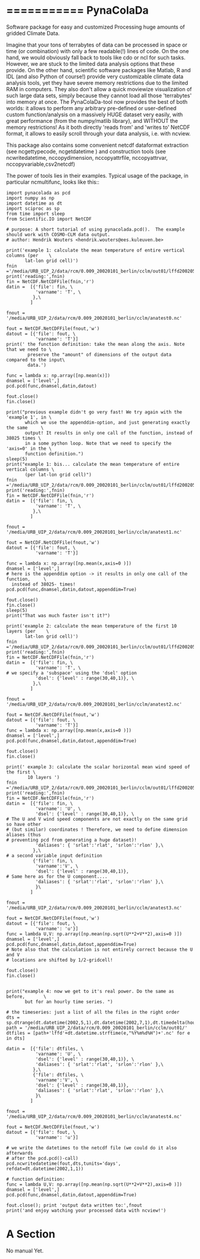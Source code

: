 ===========
PynaColaDa
===========


Software package for easy and customized Processing huge amounts of gridded Climate Data.

Imagine that your tons of terrabytes of data can be processed in space or time
(or combination) with only a few readable(!) lines of code. On the one hand, we
would obviously fall back to tools like cdo or ncl for such tasks. However, we
are stuck to the limited data analysis options that these provide. On the other
hand, scientific software packages like Matlab, R and IDL (and also Python of
course!) provide very customizable climate data analysis tools, yet they have
severe memory restrictions due to the limited RAM in computers. They also don't
allow a quick moviewize visualization of such large data sets, simply because
they cannot load all those 'terrabytes' into memory at once. The
PynaColaDa-tool now provides the best of both worlds: it allows to perform any
arbitrary pre-defined or user-defined custom function/analysis on a massively
HUGE dataset very easily, with great performance (from the numpy/matlib
library), and WITHOUT the memory restrictions! As it both directly 'reads from'
and 'writes to' NetCDF format, it allows to easily scroll through your data
analysis, i.e. with ncview.

This package also contains some convenient netcdf dataformat
extraction  (see ncgettypecode, ncgetdatetime ) and construction tools
(see ncwritedatetime, nccopydimension, nccopyattrfile, nccopyattrvar,
nccopyvariable,csv2netcdf)

The power of tools lies in their examples. Typical usage of the package, in particular ncmultifunc,
looks like this::


    import pynacolada as pcd
    import numpy as np
    import datetime as dt
    import sciproc as sp
    from time import sleep
    from Scientific.IO import NetCDF
    
    # purpose: A short tutorial of using pynacolada.pcd().  The example should work with COSMO-CLM data output.
    # author: Hendrik Wouters <hendrik.wouters@ees.kuleuven.be>
    
    print('example 1: calculate the mean temperature of entire vertical columns (per    \
           lat-lon grid cell)')
    fnin ='/media/URB_UIP_2/data/rcm/0.009_20020101_berlin/cclm/out01/lffd2002050100.nc'
    print('reading:',fnin)
    fin = NetCDF.NetCDFFile(fnin,'r')
    datin =  [{'file': fin, \
               'varname': 'T', \
              },\
             ]
    
    fnout = '/media/URB_UIP_2/data/rcm/0.009_20020101_berlin/cclm/anatest0.nc'
    
    fout = NetCDF.NetCDFFile(fnout,'w')
    datout = [{'file': fout, \
               'varname': 'T'}]
    print(' the function definition: take the mean along the axis. Note that we need to \
            preserve the "amount" of dimensions of the output data compared to the input\
            data.')
    
    func = lambda x: np.array([np.mean(x)])
    dnamsel = ['level',]
    pcd.pcd(func,dnamsel,datin,datout)
    
    fout.close()
    fin.close()
    
    print("previous example didn't go very fast! We try again with the 'example 1', in \
           which we use the appenddim-option, and just generating exactly the same     \
           output! It results in only one call of the function, instead of 38025 times \
           in a some python loop. Note that we need to specify the 'axis=0' in the \
           function definition.")
    sleep(5)
    print("example 1: bis... calculate the mean temperature of entire vertical columns \
           (per lat-lon grid cell)")
    fnin ='/media/URB_UIP_2/data/rcm/0.009_20020101_berlin/cclm/out01/lffd2002050100.nc'
    print('reading:',fnin)
    fin = NetCDF.NetCDFFile(fnin,'r')
    datin =  [{'file': fin, \
               'varname': 'T', \
              },\
             ]
    
    fnout = '/media/URB_UIP_2/data/rcm/0.009_20020101_berlin/cclm/anatest1.nc'
    
    fout = NetCDF.NetCDFFile(fnout,'w')
    datout = [{'file': fout, \
               'varname': 'T'}]
    
    func = lambda x: np.array([np.mean(x,axis=0 )])
    dnamsel = ['level',]
    # here is the appenddim option -> it results in only one call of the function,     \
      instead of 38025- times!
    pcd.pcd(func,dnamsel,datin,datout,appenddim=True)
    
    fout.close()
    fin.close()
    sleep(5)
    print("That was much faster isn't it?")
    
    print('example 2: calculate the mean temperature of the first 10 layers (per    \
           lat-lon grid cell)')
    fnin ='/media/URB_UIP_2/data/rcm/0.009_20020101_berlin/cclm/out01/lffd2002050100.nc'
    print('reading:',fnin)
    fin = NetCDF.NetCDFFile(fnin,'r')
    datin =  [{'file': fin, \
               'varname': 'T', \
    # we specify a 'subspace' using the 'dsel' option
               'dsel': {'level' : range(30,40,1)}, \
              },\
             ]
    
    fnout = '/media/URB_UIP_2/data/rcm/0.009_20020101_berlin/cclm/anatest2.nc'
    
    fout = NetCDF.NetCDFFile(fnout,'w')
    datout = [{'file': fout, \
               'varname': 'T'}]
    func = lambda x: np.array([np.mean(x,axis=0 )])
    dnamsel = ['level',]
    pcd.pcd(func,dnamsel,datin,datout,appenddim=True)
    
    fout.close()
    fin.close()
    
    print(' example 3: calculate the scalar horizontal mean wind speed of the first \
            10 layers ')
    fnin ='/media/URB_UIP_2/data/rcm/0.009_20020101_berlin/cclm/out01/lffd2002050100.nc'
    print('reading:',fnin)
    fin = NetCDF.NetCDFFile(fnin,'r')
    datin =  [{'file': fin, \
               'varname': 'U', \
               'dsel': {'level' : range(30,40,1)}, \
    # The U and V wind speed components are not exactly on the same grid so have other
    # (but similar) coordinates ! Therefore, we need to define dimension aliases (thus
    # preventing pcd from generating a huge dataset)!
               'daliases': { 'srlat':'rlat', 'srlon':'rlon' },\
              },\
    # a second variable input definition
              {'file': fin, \
               'varname':'V', \
               'dsel': {'level' : range(30,40,1)},
    # Same here as for the U component....
               'daliases': { 'srlat':'rlat', 'srlon':'rlon' },\
               }\
             ]
    
    fnout = '/media/URB_UIP_2/data/rcm/0.009_20020101_berlin/cclm/anatest3.nc'
    
    fout = NetCDF.NetCDFFile(fnout,'w')
    datout = [{'file': fout, \
               'varname': 'u'}]
    func = lambda U,V: np.array([np.mean(np.sqrt(U**2+V**2),axis=0 )])
    dnamsel = ['level',]
    pcd.pcd(func,dnamsel,datin,datout,appenddim=True)
    # Note also that the calculation is not entirely correct because the U and V
    # locations are shifted by 1/2-gridcell!
    
    fout.close()
    fin.close()
    
    
    print("example 4: now we get to it's real power. Do the same as before,       \
           but for an hourly time series. ")
    
    # the timeseries: just a list of all the files in the right order
    dts = sp.dtrange(dt.datetime(2002,5,1),dt.datetime(2002,7,1),dt.timedelta(hours=1))
    path = '/media/URB_UIP_2/data/rcm/0.009_20020101_berlin/cclm/out01/'
    dtfiles = [path+'lffd'+dt.datetime.strftime(e,"%Y%m%d%H")+'.nc' for e in dts]
    
    datin =  [{'file': dtfiles, \
               'varname': 'U', \
               'dsel': {'level' : range(30,40,1)}, \
               'daliases': { 'srlat':'rlat', 'srlon':'rlon' },\
              },\
              {'file': dtfiles, \
               'varname':'V', \
               'dsel': {'level' : range(30,40,1)},
               'daliases': { 'srlat':'rlat', 'srlon':'rlon' },\
               }\
             ]
    
    fnout = '/media/URB_UIP_2/data/rcm/0.009_20020101_berlin/cclm/anatest4.nc'
    
    fout = NetCDF.NetCDFFile(fnout,'w')
    datout = [{'file': fout, \
               'varname': 'u'}]
    
    # we write the datetimes to the netcdf file (we could do it also afterwards 
    # after the pcd.pcd()-call)
    pcd.ncwritedatetime(fout,dts,tunits='days', refdat=dt.datetime(2002,1,1))
    
    # function definition:
    func = lambda U,V: np.array([np.mean(np.sqrt(U**2+V**2),axis=0 )])
    dnamsel = ['level',]
    pcd.pcd(func,dnamsel,datin,datout,appenddim=True)
    
    fout.close(); print 'output data written to:',fnout
    print('and enjoy watching your processed data with ncview!')











A Section
=========

No manual Yet.


